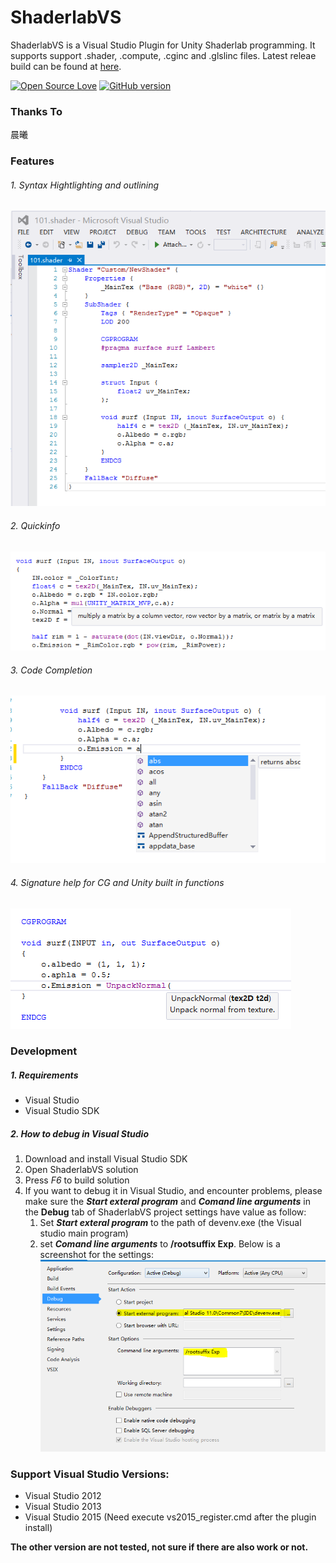 ShaderlabVS
===========

ShaderlabVS is a Visual Studio Plugin for Unity Shaderlab programming. It supports support .shader, .compute, .cginc and .glslinc files.  Latest releae build can be found at [here](http://blog.shuiguzi.com/2014/10/28/Release/).

[![Open Source Love](https://badges.frapsoft.com/os/mit/mit.svg?v=102)](https://github.com/wudixiaop/ShaderlabVS/) [![GitHub version](https://d25lcipzij17d.cloudfront.net/badge.svg?id=gh&type=6&v=0.6.1&x2=0)](http://blog.shuiguzi.com/2014/10/28/Release/)

### Thanks To

晨曦

### Features

###### 1. Syntax Hightlighting and outlining

![Highlighting](./img/Highlighting.PNG)
###### 2. Quickinfo

![QuickInfo](./img/QuickInfo.PNG)

###### 3. Code Completion

![CodeCompletion](./img/CodeCompletion.PNG)

###### 4. Signature help for CG and Unity built in functions

![SignatureHelp](./img/SignatureHelp.PNG)

### Development
##### 1. Requirements 

* Visual Studio
* Visual Studio SDK

##### 2. How to debug in Visual Studio
1. Download and install Visual Studio SDK
2. Open ShaderlabVS solution
3. Press *F6* to build solution
4. If you want to debug it in Visual Studio, and encounter problems, please make sure the **_Start exteral program_** and **_Comand line arguments_** in the **Debug** tab of ShaderlabVS project settings have value as follow:
    1. Set **_Start exteral program_** to the path of devenv.exe (the Visual studio main program)
    2. set **_Comand line arguments_** to **/rootsuffix Exp**. Below is a screenshot for the settings:
    ![](./img/DebugSettings.PNG)

### Support Visual Studio Versions:
* Visual Studio 2012
* Visual Studio 2013
* Visual Studio 2015 (Need execute vs2015_register.cmd after the plugin install)

__The other version are not tested, not sure if there are also work or not.__
